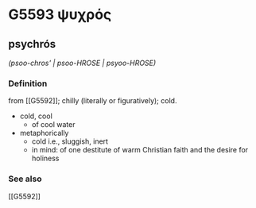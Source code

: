 # G5593 ψυχρός

## psychrós

_(psoo-chros' | psoo-HROSE | psyoo-HROSE)_

### Definition

from [[G5592]]; chilly (literally or figuratively); cold.

- cold, cool
  - of cool water
- metaphorically
  - cold i.e., sluggish, inert
  - in mind: of one destitute of warm Christian faith and the desire for holiness

### See also

[[G5592]]

